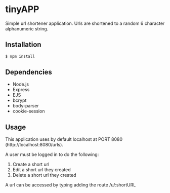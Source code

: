 # tinyAPP

Simple url shortener application. Urls are shortened to a random 6 character alphanumeric string.

## Installation

```sh
$ npm install
```
## Dependencies

- Node.js
- Express
- EJS
- bcrypt
- body-parser
- cookie-session

## Usage

This application uses by default localhost at PORT 8080 (http://localhost:8080/urls).

A user must be logged in to do the following:

1. Create a short url
2. Edit a short url they created
3. Delete a short url they created

A url can be accessed by typing adding the route /u/:shortURL
